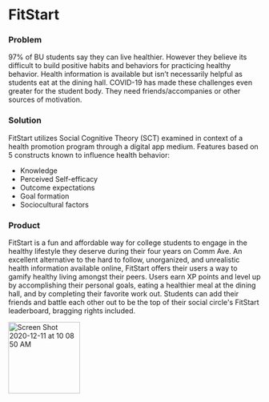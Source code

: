 # FitStart


### Problem 
97% of BU students say they can live healthier. However they believe its difficult to build positive habits and behaviors for practicing healthy behavior. Health information is available but isn’t necessarily helpful as students eat at the dining hall. COVID-19 has made these challenges even greater for the student body. They need friends/accompanies or other sources of motivation. 


### Solution 
FitStart utilizes Social Cognitive Theory (SCT) examined in context of a health promotion program through a digital app medium. Features based on 5 constructs known to influence health behavior:
- Knowledge
- Perceived Self-efficacy
- Outcome expectations
- Goal formation
- Sociocultural factors 


### Product 
FitStart is a fun and affordable way for college students to engage in the healthy lifestyle they deserve during their four years on Comm Ave. An excellent alternative to the hard to follow, unorganized, and unrealistic health information available online, FitStart offers their users a way to gamify healthy living amongst their peers. Users earn XP points and level up by accomplishing their personal goals, eating a healthier meal at the dining hall, and by completing their favorite work out. Students can add their friends and battle each other out to be the top of their social circle's FitStart leaderboard, bragging rights included.

<img width="143" alt="Screen Shot 2020-12-11 at 10 08 50 AM" src="https://user-images.githubusercontent.com/59420248/101919704-de905200-3b98-11eb-8c50-41a39a283b4b.png">

